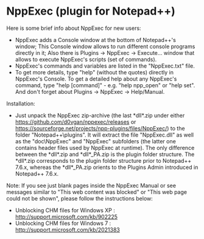 # NppExec (plugin for Notepad++)

Here is some brief info about NppExec for new users:
* NppExec adds a Console window at the bottom of Notepad++'s window;
This Console window allows to run different console programs directly in it;
Also there is Plugins -> NppExec -> Execute... window that allows to execute NppExec's scripts (set of commands).
* NppExec's commands and variables are listed in the "NppExec.txt" file.
* To get more details, type "help" (without the quotes) directly in NppExec's Console. To get a detailed help about any NppExec's command, type "help [command]" - e.g. "help npp_open" or "help set".
And don't forget about Plugins -> NppExec -> Help/Manual.

Installation:
* Just unpack the NppExec zip-archive (the last \*dll\*.zip under either https://github.com/d0vgan/nppexec/releases or https://sourceforge.net/projects/npp-plugins/files/NppExec/) to the folder "Notepad++\plugins".
It will extract the file "NppExec.dll" as well as the "doc\NppExec" and "NppExec" subfolders (the latter one contains header files used by NppExec at runtime).
The only difference between the \*dll\*.zip and \*dll\*_PA.zip is the plugin folder structure. The \*dll\*.zip corresponds to the plugin folder structure prior to Notepad++ 7.6.x, whereas the \*dll\*_PA.zip orients to the Plugins Admin introduced in Notepad++ 7.6.x.

Note:
If you see just blank pages inside the NppExec Manual or see messages similar to "This web content was blocked" or "This web page could not be shown", please follow the instructions below:
* Unblocking CHM files for Windows XP : http://support.microsoft.com/kb/902225
* Unblocking CHM files for Windows 7 : http://support.microsoft.com/kb/2021383
